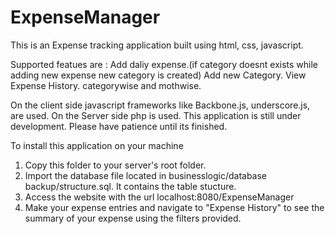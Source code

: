 ExpenseManager
==============
This is an Expense tracking application built using html, css, javascript.

Supported featues are :
    Add daliy expense.(if category doesnt exists while adding new expense new category is created)
    Add new Category.
    View Expense History.
    categorywise and mothwise.
    
On the client side javascript frameworks like Backbone.js, underscore.js, are used.
On the Server side php is used.
This application is still under development.
Please have patience until its finished.

To install this application on your machine
 1. Copy this folder to your server's root folder.
 2. Import the database file located in businesslogic/database backup/structure.sql. It contains the table stucture. 
 3. Access the website with the url localhost:8080/ExpenseManager
 4. Make your expense entries and navigate to "Expense History" to see the summary of your expense using the filters provided.
